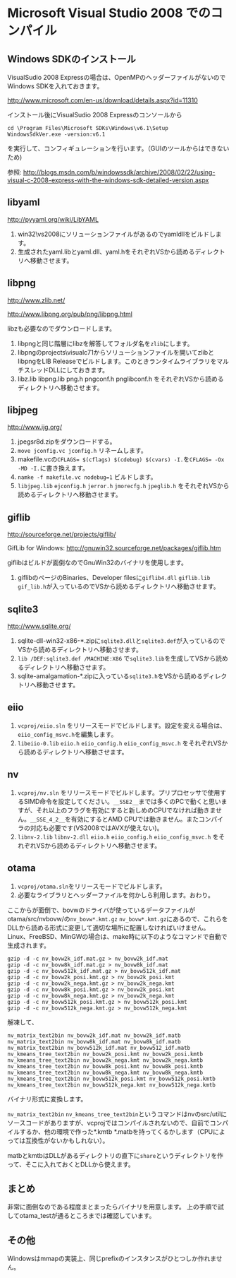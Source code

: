 # Microsoft Visual Studio 2008 でのコンパイル

## Windows SDKのインストール

VisualSudio 2008 Expressの場合は、OpenMPのヘッダーファイルがないのでWindows SDKを入れておきます。

http://www.microsoft.com/en-us/download/details.aspx?id=11310

インストール後にVisualSudio 2008 Expressのコンソールから

    cd \Program Files\Microsoft SDKs\Windows\v6.1\Setup
    WindowsSdkVer.exe -version:v6.1

を実行して、コンフィギュレーションを行います。（GUIのツールからはできないため)

参照: http://blogs.msdn.com/b/windowssdk/archive/2008/02/22/using-visual-c-2008-express-with-the-windows-sdk-detailed-version.aspx

## libyaml

http://pyyaml.org/wiki/LibYAML

1. win32\vs2008にソリューションファイルがあるのでyamldllをビルドします。
2. 生成されたyaml.libとyaml.dll、yaml.hをそれぞれVSから読めるディレクトリへ移動させます。

## libpng

http://www.zlib.net/

http://www.libpng.org/pub/png/libpng.html

libzも必要なのでダウンロードします。

1. libpngと同じ階層にlibzを解答してフォルダ名を`zlib`にします。
2. libpngのprojects\visualc71からソリューションファイルを開いてzlibとlibpngをLIB Releaseでビルドします。このときランタイムライブラリをマルチスレッドDLLにしておきます。
3.  libz.lib libpng.lib png.h pngconf.h pnglibconf.h をそれぞれVSから読めるディレクトリへ移動させます。

## libjpeg

http://www.ijg.org/

1. jpegsr8d.zipをダウンロードする。
2. `move jconfig.vc jconfig.h` リネームします。
3. makefile.vcの`CFLAGS= $(cflags) $(cdebug) $(cvars) -I.`を`CFLAGS= -Ox -MD -I.`に書き換えます。
3. `namke -f makefile.vc nodebug=1` ビルドします。
4. `libjpeg.lib` `ejconfig.h` `jerror.h` `jmorecfg.h` `jpeglib.h` をそれぞれVSから読めるディレクトリへ移動させます。

## giflib

http://sourceforge.net/projects/giflib/

GifLib for Windows: http://gnuwin32.sourceforge.net/packages/giflib.htm

giflibはビルドが面倒なのでGnuWin32のバイナリを使用します。

1. giflibのページのBinaries、Developer filesに`giflib4.dll` `giflib.lib` `gif_lib.h`が入っているのでVSから読めるディレクトリへ移動させます。

## sqlite3

http://www.sqlite.org/

1. sqlite-dll-win32-x86-*.zipに`sqlite3.dll`と`sqlite3.def`が入っているのでVSから読めるディレクトリへ移動させます。
2. `lib /DEF:sqlite3.def /MACHINE:X86` で`sqlite3.lib`を生成してVSから読めるディレクトリへ移動させます。
3. sqlite-amalgamation-*.zipに入っている`sqlite3.h`をVSから読めるディレクトリへ移動させます。

## eiio

1. `vcproj/eiio.sln` をリリースモードでビルドします。設定を変える場合は、`eiio_config_msvc.h`を編集します。
2. `libeiio-0.lib` `eiio.h` `eiio_config.h` `eiio_config_msvc.h` をそれぞれVSから読めるディレクトリへ移動させます。

## nv

1. `vcproj/nv.sln` をリリースモードでビルドします。プリプロセッサで使用するSIMD命令を設定してください。`__SSE2__`までは多くのPCで動くと思いますが、それ以上のフラグを有効にすると新しめのCPUでなければ動きません。`__SSE_4_2__`を有効にするとAMD CPUでは動きません。またコンパイラの対応も必要です(VS2008ではAVXが使えない)。
2. `libnv-2.lib` `libnv-2.dll` `eiio.h` `eiio_config.h` `eiio_config_msvc.h` をそれぞれVSから読めるディレクトリへ移動させます。

## otama

1. `vcproj/otama.sln`をリリースモードでビルドします。
2. 必要なライブラリとヘッダーファイルを何かしら利用します。おわり。


ここからが面倒で、bovwのドライバが使っているデータファイルが otama/src/nvbovw/の`nv_bovw*.kmt.gz` `nv_bovw*.kmt.gz`にあるので、これらをDLLから読める形式に変更して適切な場所に配置しなければいけません。Linux、FreeBSD、MinGWの場合は、make時に以下のようなコマンドで自動で生成されます。

    gzip -d -c nv_bovw2k_idf.mat.gz > nv_bovw2k_idf.mat
    gzip -d -c nv_bovw8k_idf.mat.gz > nv_bovw8k_idf.mat
    gzip -d -c nv_bovw512k_idf.mat.gz > nv_bovw512k_idf.mat
    gzip -d -c nv_bovw2k_posi.kmt.gz > nv_bovw2k_posi.kmt
    gzip -d -c nv_bovw2k_nega.kmt.gz > nv_bovw2k_nega.kmt
    gzip -d -c nv_bovw8k_posi.kmt.gz > nv_bovw2k_posi.kmt
    gzip -d -c nv_bovw8k_nega.kmt.gz > nv_bovw2k_nega.kmt
    gzip -d -c nv_bovw512k_posi.kmt.gz > nv_bovw512k_posi.kmt
    gzip -d -c nv_bovw512k_nega.kmt.gz > nv_bovw512k_nega.kmt    

解凍して、

    nv_matrix_text2bin nv_bovw2k_idf.mat nv_bovw2k_idf.matb
    nv_matrix_text2bin nv_bovw8k_idf.mat nv_bovw8k_idf.matb
    nv_matrix_text2bin nv_bovw512k_idf.mat nv_bovw512_idf.matb
    nv_kmeans_tree_text2bin nv_bovw2k_posi.kmt nv_bovw2k_posi.kmtb
    nv_kmeans_tree_text2bin nv_bovw2k_nega.kmt nv_bovw2k_nega.kmtb
    nv_kmeans_tree_text2bin nv_bovw8k_posi.kmt nv_bovw8k_posi.kmtb
    nv_kmeans_tree_text2bin nv_bovw8k_nega.kmt nv_bovw8k_nega.kmtb
    nv_kmeans_tree_text2bin nv_bovw512k_posi.kmt nv_bovw512k_posi.kmtb
    nv_kmeans_tree_text2bin nv_bovw512k_nega.kmt nv_bovw512k_nega.kmtb

バイナリ形式に変換します。

`nv_matrix_text2bin` `nv_kmeans_tree_text2bin`というコマンドはnvのsrc/utilにソースコードがありますが、vcprojではコンパイルされないので、自前でコンパイルするか、他の環境で作った*.kmtb *.matbを持ってくるかします（CPUによっては互換性がないかもしれない）。

matbとkmtbはDLLがあるディレクトリの直下に`share`というディレクトリを作って、そこに入れておくとDLLから使えます。

## まとめ

非常に面倒なのである程度まとまったらバイナリを用意します。
上の手順で試してotama_testが通るところまでは確認しています。

## その他

Windowsはmmapの実装上、同じprefixのインスタンスがひとつしか作れません。
